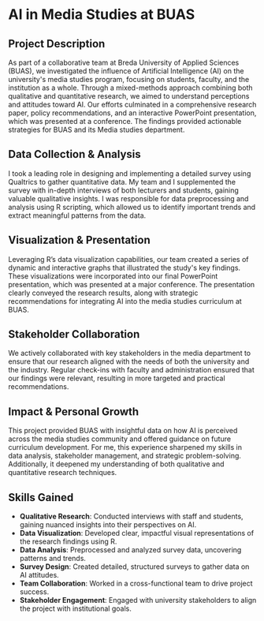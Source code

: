 # AI in Media Studies at BUAS

## Project Description
As part of a collaborative team at Breda University of Applied Sciences (BUAS), we investigated the influence of Artificial Intelligence (AI) on the university's media studies program, focusing on students, faculty, and the institution as a whole. Through a mixed-methods approach combining both qualitative and quantitative research, we aimed to understand perceptions and attitudes toward AI. Our efforts culminated in a comprehensive research paper, policy recommendations, and an interactive PowerPoint presentation, which was presented at a conference. The findings provided actionable strategies for BUAS and its Media studies department.

## Data Collection & Analysis
I took a leading role in designing and implementing a detailed survey using Qualtrics to gather quantitative data. My team and I supplemented the survey with in-depth interviews of both lecturers and students, gaining valuable qualitative insights. I was responsible for data preprocessing and analysis using R scripting, which allowed us to identify important trends and extract meaningful patterns from the data.

## Visualization & Presentation
Leveraging R’s data visualization capabilities, our team created a series of dynamic and interactive graphs that illustrated the study's key findings. These visualizations were incorporated into our final PowerPoint presentation, which was presented at a major conference. The presentation clearly conveyed the research results, along with strategic recommendations for integrating AI into the media studies curriculum at BUAS.

## Stakeholder Collaboration
We actively collaborated with key stakeholders in the media department to ensure that our research aligned with the needs of both the university and the industry. Regular check-ins with faculty and administration ensured that our findings were relevant, resulting in more targeted and practical recommendations.

## Impact & Personal Growth
This project provided BUAS with insightful data on how AI is perceived across the media studies community and offered guidance on future curriculum development. For me, this experience sharpened my skills in data analysis, stakeholder management, and strategic problem-solving. Additionally, it deepened my understanding of both qualitative and quantitative research techniques.

## Skills Gained
- **Qualitative Research**: Conducted interviews with staff and students, gaining nuanced  insights into their perspectives on AI.
- **Data Visualization**: Developed clear, impactful visual representations of the research findings using R.
- **Data Analysis**: Preprocessed and analyzed survey data, uncovering patterns and trends.
- **Survey Design**: Created detailed, structured surveys to gather data on AI attitudes.
- **Team Collaboration**: Worked in a cross-functional team to drive project success.
- **Stakeholder Engagement**: Engaged with university stakeholders to align the project with institutional goals.
